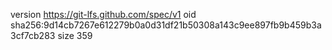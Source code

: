 version https://git-lfs.github.com/spec/v1
oid sha256:9d14cb7267e612279b0a0d31df21b50308a143c9ee897fb9b459b3a3cf7cb283
size 359

